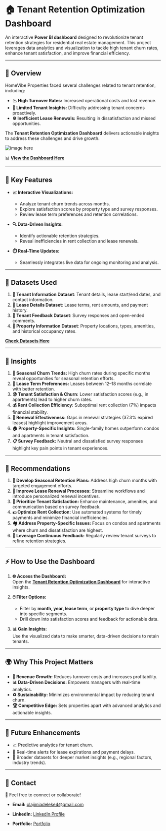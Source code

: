 # 🏠 **Tenant Retention Optimization Dashboard**

An interactive **Power BI dashboard** designed to revolutionize tenant retention strategies for residential real estate management. This project leverages data analytics and visualization to tackle high tenant churn rates, enhance tenant satisfaction, and improve financial efficiency.

---

## 🌟 **Overview**

HomeVibe Properties faced several challenges related to tenant retention, including:  
- **📉 High Turnover Rates:** Increased operational costs and lost revenue.  
- **🤔 Limited Tenant Insights:** Difficulty addressing tenant concerns proactively.  
- **⚙️ Inefficient Lease Renewals:** Resulting in dissatisfaction and missed opportunities.  

The **Tenant Retention Optimization Dashboard** delivers actionable insights to address these challenges and drive growth.  

![image here]()

📊 **[View the Dashboard Here](https://app.powerbi.com/view?r=eyJrIjoiZDQ2MTFjMWMtMWY4OS00MjNhLWFmMTMtYWJlZWY4M2Q3MGY2IiwidCI6IjYyMGJjNTRiLTE2Y2YtNDhjNy1iNWE3LTY0ZmFkNmI5OTdhZiJ9)**

---

## 🚀 **Key Features**

- **📈 Interactive Visualizations:**  
  - Analyze tenant churn trends across months.  
  - Explore satisfaction scores by property type and survey responses.  
  - Review lease term preferences and retention correlations.

- **🔍 Data-Driven Insights:**  
  - Identify actionable retention strategies.  
  - Reveal inefficiencies in rent collection and lease renewals.  

- **⏱️ Real-Time Updates:**  
  - Seamlessly integrates live data for ongoing monitoring and analysis.

---

## 📂 **Datasets Used**

1. **👤 Tenant Information Dataset**: Tenant details, lease start/end dates, and contact information.  
2. **📜 Lease Details Dataset**: Lease terms, rent amounts, and payment history.  
3. **💬 Tenant Feedback Dataset**: Survey responses and open-ended comments.  
4. **🏢 Property Information Dataset**: Property locations, types, amenities, and historical occupancy rates.

[**Check Datasets Here**]()

---

## 🔑 **Insights**

1. **📅 Seasonal Churn Trends:** High churn rates during specific months reveal opportunities for seasonal retention efforts.  
2. **📜 Lease Term Preferences:** Leases between 12–18 months correlate with better retention.  
3. **😟 Tenant Satisfaction & Churn:** Lower satisfaction scores (e.g., in apartments) lead to higher churn rates.  
4. **💰 Rent Collection Efficiency:** Suboptimal rent collection (7%) impacts financial stability.  
5. **🔄 Renewal Effectiveness:** Gaps in renewal strategies (37.3% expired leases) highlight improvement areas.  
6. **🏠 Property-Specific Insights:** Single-family homes outperform condos and apartments in tenant satisfaction.  
7. **📋 Survey Feedback:** Neutral and dissatisfied survey responses highlight key pain points in tenant experiences.

---

## 🎯 **Recommendations**

1. **📆 Develop Seasonal Retention Plans:** Address high churn months with targeted engagement efforts.  
2. **🤝 Improve Lease Renewal Processes:** Streamline workflows and introduce personalized renewal incentives.  
3. **🎨 Prioritize Tenant Satisfaction:** Enhance maintenance, amenities, and communication based on survey feedback.  
4. **💵 Optimize Rent Collection:** Use automated systems for timely payments and minimize financial inefficiencies.  
5. **🏘️ Address Property-Specific Issues:** Focus on condos and apartments where churn and dissatisfaction are highest.  
6. **🔄 Leverage Continuous Feedback:** Regularly review tenant surveys to refine retention strategies.

---

## ⚡ **How to Use the Dashboard**

1. **🌐 Access the Dashboard:**  
   Open the **[Tenant Retention Optimization Dashboard](https://app.powerbi.com/view?r=eyJrIjoiZDQ2MTFjMWMtMWY4OS00MjNhLWFmMTMtYWJlZWY4M2Q3MGY2IiwidCI6IjYyMGJjNTRiLTE2Y2YtNDhjNy1iNWE3LTY0ZmFkNmI5OTdhZiJ9)** for interactive insights.  

2. **🖱️ Filter Options:**  
   - Filter by **month, year, lease term**, or **property type** to dive deeper into specific segments.  
   - Drill down into satisfaction scores and feedback for actionable data.  

3. **📊 Gain Insights:**  
   Use the visualized data to make smarter, data-driven decisions to retain tenants.

---

## 🌍 **Why This Project Matters**

- **💸 Revenue Growth:** Reduces turnover costs and increases profitability.  
- **📊 Data-Driven Decisions:** Empowers managers with real-time analytics.  
- **♻️ Sustainability:** Minimizes environmental impact by reducing tenant churn.  
- **🏆 Competitive Edge:** Sets properties apart with advanced analytics and actionable insights.

---

## 🔮 **Future Enhancements**

- 📈 Predictive analytics for tenant churn.  
- 📲 Real-time alerts for lease expirations and payment delays.  
- 📡 Broader datasets for deeper market insights (e.g., regional factors, industry trends).

---

## 🤝 **Contact**

👋 Feel free to connect or collaborate!  

- **Email:** olajimiadeleke4@gmail.com

- **LinkedIn:** [LinkedIn Profile](https://www.linkedin.com/public-profile/settings?lipi=urn%3Ali%3Apage%3Ad_flagship3_profile_self_edit_contact-info%3BTyeFCIhsTSGHh1LcxP8a4A%3D%3D)

- **Portfolio:** [Portfolio](https://jimi121.github.io/)